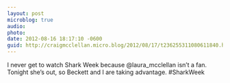 ```yaml
---
layout: post
microblog: true
audio: 
photo: 
date: 2012-08-16 18:17:10 -0600
guid: http://craigmcclellan.micro.blog/2012/08/17/t236255311080611840.html
---
```

I never get to watch Shark Week because @laura_mcclellan isn’t a fan. Tonight she’s out, so Beckett and I are taking advantage. #SharkWeek
